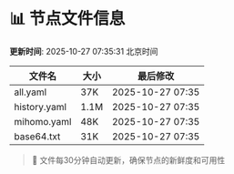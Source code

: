 # 📊 节点文件信息

**更新时间**: 2025-10-27 07:35:31 北京时间

| 文件名 | 大小 | 最后修改 |
|--------|------|----------|
| all.yaml | 37K | 2025-10-27 07:35 |
| history.yaml | 1.1M | 2025-10-27 07:35 |
| mihomo.yaml | 48K | 2025-10-27 07:35 |
| base64.txt | 31K | 2025-10-27 07:35 |

> 🔄 文件每30分钟自动更新，确保节点的新鲜度和可用性
